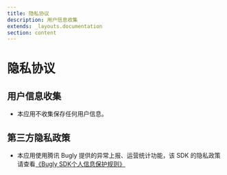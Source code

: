```yaml
---
title: 隐私协议
description: 用户信息收集
extends: _layouts.documentation
section: content
---
```


# 隐私协议

## 用户信息收集

- 本应用不收集保存任何用户信息。

## 第三方隐私政策

- 本应用使用腾讯 Bugly 提供的异常上报、运营统计功能，该 SDK 的隐私政策请查看[《Bugly SDK个人信息保护规则》](https://privacy.qq.com/document/preview/fc748b3d96224fdb825ea79e132c1a56)